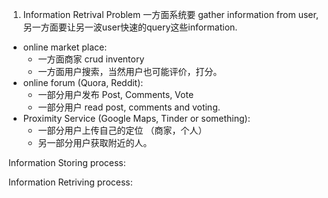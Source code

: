 1. Information Retrival Problem
一方面系统要 gather information from user, 另一方面要让另一波user快速的query这些information. 
- online market place:
    - 一方面商家 crud inventory
    - 一方面用户搜索，当然用户也可能评价，打分。
- online forum (Quora, Reddit):
    - 一部分用户发布 Post, Comments, Vote
    - 一部分用户 read post, comments and voting.
- Proximity Service (Google Maps, Tinder or something):
    - 一部分用户上传自己的定位 （商家，个人）
    - 另一部分用户获取附近的人。


Information Storing process:

Information Retriving process:

